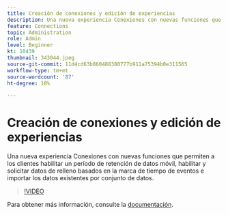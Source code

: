 ```yaml
---
title: Creación de conexiones y edición de experiencias
description: Una nueva experiencia Conexiones con nuevas funciones que permiten a los clientes habilitar el período de retención de datos móvil, habilitar y solicitar datos de relleno en función de eventos... (las descripciones deben estar entre 60 y 160 caracteres)
feature: Connections
topic: Administration
role: Admin
level: Beginner
kt: 10439
thumbnail: 343044.jpeg
source-git-commit: 11d4cd63b860488380777b911a75394b0e311565
workflow-type: tm+mt
source-wordcount: '87'
ht-degree: 18%

---
```



# Creación de conexiones y edición de experiencias

Una nueva experiencia Conexiones con nuevas funciones que permiten a los clientes habilitar un período de retención de datos móvil, habilitar y solicitar datos de relleno basados en la marca de tiempo de eventos e importar los datos existentes por conjunto de datos.

>[!VIDEO](https://video.tv.adobe.com/v/343044/?quality=12&learn=on)

Para obtener más información, consulte la [documentación](https://experienceleague.adobe.com/docs/analytics-platform/using/cja-connections/create-connection.html?lang=es).
